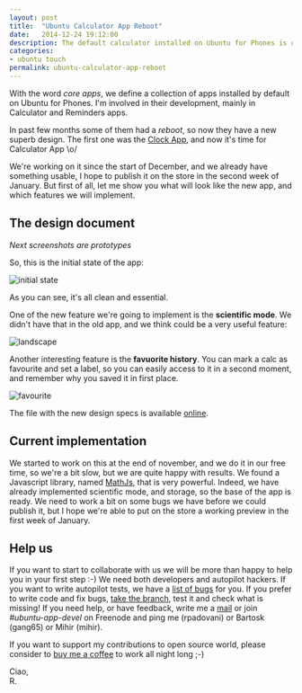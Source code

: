 ```yaml
---
layout: post
title:  "Ubuntu Calculator App Reboot"
date:   2014-12-24 19:12:00
description: The default calculator installed on Ubuntu for Phones is quite old... It's time for a reboot!
categories:
- ubuntu touch
permalink: ubuntu-calculator-app-reboot
---
```


With the word *core apps*, we define a collection of apps installed by default
on Ubuntu for Phones. I'm involved in their development, mainly in Calculator
and Reminders apps.

In past few months some of them had a *reboot*, so now they have a new superb
design. The first one was the [Clock App][nik90], and now it's time for
Calculator App \o/

We're working on it since the start of December, and we already have something
usable, I hope to publish it on the store in the second week of January. But
first of all, let me show you what will look like the new app, and which
features we will implement.

## The design document

*Next screenshots are prototypes*

So, this is the initial state of the app:

![initial state](http://img.rpadovani.com/posts/initial_state.png)

As you can see, it's all clean and essential.

One of the new feature we're going to implement is the **scientific mode**. We
didn't have that in the old app, and we think could be a very useful feature:

![landscape](http://img.rpadovani.com/posts/scientific-mode.png)

Another interesting feature is the **favuorite history**. You can mark a calc as
favourite and set a label, so you can easily access to it in a second moment,
and remember why you saved it in first place.

![favourite](http://img.rpadovani.com/posts/favorites.png)

The file with the new design specs is available [online][new-design].

## Current implementation

We started to work on this at the end of november, and we do it in our free
time, so we're a bit slow, but we are quite happy with results. We found a
Javascript library, named [MathJs][mathjs], that is very powerful. Indeed, we
have already implemented scientific mode, and storage, so the base of the app is
ready. We need to work a bit on some bugs we have before we could publish it,
but I hope we're able to put on the store a working preview in the first week of
January.

## Help us

If you want to start to collaborate with us we will be more than happy to help
you in your first step :-) We need both developers and autopilot hackers. If you
want to write autopilot tests, we have a [list of bugs][autopilot] for you. If
you prefer to write code and fix bugs, [take the branch][branch], test it and
check what is missing! If you need help, or have feedback, write me a
[mail](mailto:riccardo@rpadovani.com) or join *#ubuntu-app-devel* on Freenode
and ping me (rpadovani) or Bartosk (gang65) or Mihir (mihir).

If you want to support my contributions to open source world, please consider to
[buy me a coffee][donation] to work all night long ;-)

Ciao,<br/>
R.

[nik90]: http://nik90.com/clock-app-reboot-backstory/
[new-design]: https://docs.google.com/presentation/d/1EiIELGizPHrd0TY7JdNwULbiqPYfOyEEI5CS87n7QlY/edit#slide=id.p
[mathjs]: http://mathjs.org/
[autopilot]: https://bugs.launchpad.net/ubuntu-calculator-app/+bugs/?field.tag=needs-autopilot-test
[branch]: https://code.launchpad.net/~ubuntu-calculator-dev/ubuntu-calculator-app/reboot
[donation]: http://rpadovani.com/donations/
